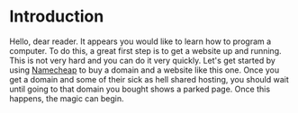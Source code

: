 # Introduction

Hello, dear reader.
It appears you would like to learn how to program a computer.
To do this, a great first step is to get a website up and running.
This is not very hard and you can do it very quickly.
Let's get started by using [Namecheap](https://namecheap.com) to buy a domain and a website like this one.
Once you get a domain and some of their sick as hell shared hosting, you should wait until going to that domain you bought shows a parked page.
Once this happens, the magic can begin.
